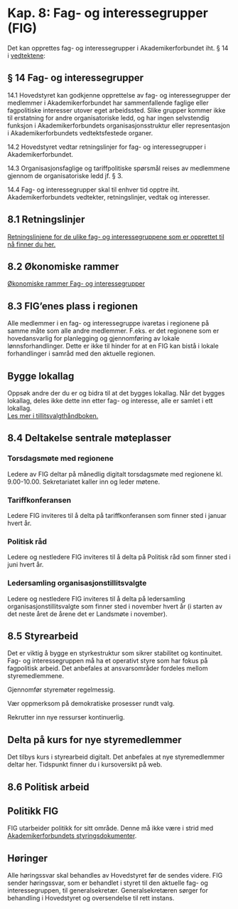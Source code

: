 # Kap. 8: Fag- og interessegrupper (FIG)


Det kan opprettes fag- og interessegrupper i Akademikerforbundet iht. § 14 i  [vedtektene](https://www.akademikerforbundet.no/styringsdokumenter/vedtekter/):

## § 14 Fag- og interessegrupper

14.1 Hovedstyret kan godkjenne opprettelse av fag- og interessegrupper der medlemmer i Akademikerforbundet har sammenfallende faglige eller fagpolitiske interesser utover eget arbeidssted. Slike grupper kommer ikke til erstatning for andre organisatoriske ledd, og har ingen selvstendig funksjon i Akademikerforbundets organisasjonsstruktur eller representasjon i Akademikerforbundets vedtektsfestede organer.  
  
14.2 Hovedstyret vedtar retningslinjer for fag- og interessegrupper i Akademikerforbundet.  
  
14.3 Organisasjonsfaglige og tariffpolitiske spørsmål reises av medlemmene gjennom de organisatoriske ledd jf. § 3.  
  
14.4 Fag- og interessegrupper skal til enhver tid opptre iht. Akademikerforbundets vedtekter, retningslinjer, vedtak og interesser.  
  

## 8.1 Retningslinjer

[Retningslinjene for de ulike fag- og interessegruppene som er opprettet til nå finner du her.](https://akademikerforbundetno.sharepoint.com/:f:/s/Dokumentsenter/EhFHIfQOs2hOmuKVWMn3YCUB_bjAKVPRjfvyB3TaM3CEvg?e=8i0nSt)

## 8.2 Økonomiske rammer

[Økonomiske rammer Fag- og interessegrupper](https://akademikerforbundetno.sharepoint.com/:f:/s/Dokumentsenter/Eq97ngo4BWlEvrU-xLEtoA4BEUG2fT0gjJgeN8il4LUeGA?e=VmyNTM)


## 8.3 FIG’enes plass i regionen

Alle medlemmer i en fag- og interessegruppe ivaretas i regionene på samme måte som alle andre medlemmer. F.eks. er det regionene som er hovedansvarlig for planlegging og gjennomføring av lokale lønnsforhandlinger. Dette er ikke til hinder for at en FIG kan bistå i lokale forhandlinger i samråd med den aktuelle regionen.

## Bygge lokallag

Oppsøk andre der du er og bidra til at det bygges lokallag. Når det bygges lokallag, deles ikke dette inn etter fag- og interesse, alle er samlet i ett lokallag.  
[Les mer i tillitsvalgthåndboken.](https://www.akademikerforbundet.no/tillitsvalgtboken/)  
  

## 8.4 Deltakelse sentrale møteplasser

### Torsdagsmøte med regionene

Ledere av FIG deltar på månedlig digitalt torsdagsmøte med regionene kl. 9.00-10.00. Sekretariatet kaller inn og leder møtene.

### Tariffkonferansen

Ledere FIG inviteres til å delta på tariffkonferansen som finner sted i januar hvert år.

### Politisk råd

Ledere og nestledere FIG inviteres til å delta på Politisk råd som finner sted i juni hvert år.

### Ledersamling organisasjonstillitsvalgte

Ledere og nestledere FIG inviteres til å delta på ledersamling organisasjonstillitsvalgte som finner sted i november hvert år (i starten av det neste året de årene det er Landsmøte i november).  
  

## 8.5 Styrearbeid

Det er viktig å bygge en styrkestruktur som sikrer stabilitet og kontinuitet. Fag- og interessegruppen må ha et operativt styre som har fokus på fagpolitisk arbeid. Det anbefales at ansvarsområder fordeles mellom styremedlemmene.

Gjennomfør styremøter regelmessig.

Vær oppmerksom på demokratiske prosesser rundt valg.

Rekrutter inn nye ressurser kontinuerlig.

## Delta på kurs for nye styremedlemmer

Det tilbys kurs i styrearbeid digitalt. Det anbefales at nye styremedlemmer deltar her. Tidspunkt finner du i kursoversikt på web.  
  

## 8.6 Politisk arbeid

## Politikk FIG

FIG utarbeider politikk for sitt område. Denne må ikke være i strid med  [Akademikerforbundets styringsdokumenter](https://www.akademikerforbundet.no/styringsdokumenter/).

## Høringer

Alle høringssvar skal behandles av Hovedstyret før de sendes videre. FIG sender høringssvar, som er behandlet i styret til den aktuelle fag- og interessegruppen, til generalsekretær. Generalsekretæren sørger for behandling i Hovedstyret og oversendelse til rett instans.